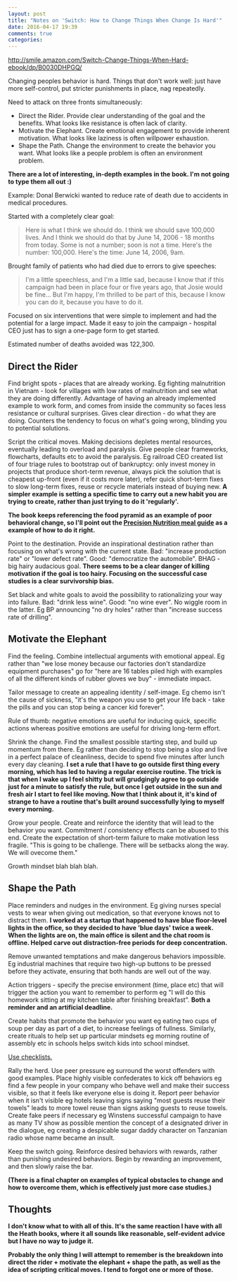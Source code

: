 ```yaml
---
layout: post
title: "Notes on 'Switch: How to Change Things When Change Is Hard'"
date: 2016-04-17 19:39
comments: true
categories:
---
```


http://smile.amazon.com/Switch-Change-Things-When-Hard-ebook/dp/B0030DHPGQ/

Changing peoples behavior is hard. Things that don't work well: just have more self-control, put stricter punishments in place, nag repeatedly.

Need to attack on three fronts simultaneously:

* Direct the Rider. Provide clear understanding of the goal and the benefits. What looks like resistance is often lack of clarity.
* Motivate the Elephant. Create emotional engagement to provide inherent motivation. What looks like laziness is often willpower exhaustion.
* Shape the Path. Change the environment to create the behavior you want. What looks like a people problem is often an environment problem.

__There are a lot of interesting, in-depth examples in the book. I'm not going to type them all out :)__

Example: Donal Berwicki wanted to reduce rate of death due to accidents in medical procedures.

Started with a completely clear goal:

> Here is what I think we should do. I think we should save 100,000 lives. And I think we should do that by June 14, 2006 - 18 months from today. Some is not a number; soon is not a time. Here's the number: 100,000. Here's the time: June 14, 2006, 9am.

Brought family of patients who had died due to errors to give speeches:

> I'm a little speechless, and I'm a little sad, because I know that if this campaign had been in place four or five years ago, that Josie would be fine... But I'm happy, I'm thrilled to be part of this, because I know you can do it, because you have to do it.

Focused on six interventions that were simple to implement and had the potential for a large impact. Made it easy to join the campaign - hospital CEO just has to sign a one-page form to get started.

Estimated number of deaths avoided was 122,300.

## Direct the Rider

Find bright spots - places that are already working. Eg fighting malnutrition in Vietnam - look for villages with low rates of malnutrition and see what they are doing differently. Advantage of having an already implemented example to work form, and comes from inside the community so faces less resistance or cultural surprises. Gives clear direction - do what they are doing. Counters the tendency to focus on what's going wrong, blinding you to potential solutions.

Script the critical moves. Making decisions depletes mental resources, eventually leading to overload and paralysis. Give people clear frameworks, flowcharts, defaults etc to avoid the paralysis. Eg railroad CEO created list of four triage rules to bootstrap out of bankruptcy: only invest money in projects that produce short-term revenue, always pick the solution that is cheapest up-front (even if it costs more later), refer quick short-term fixes to slow long-term fixes, reuse or recycle materials instead of buying new. __A simpler example is setting a specific time to carry out a new habit you are trying to create, rather than just trying to do it 'regularly'.__

__The book keeps referencing the food pyramid as an example of poor behavioral change, so I'll point out the [Precision Nutrition meal guide](http://www.precisionnutrition.com/wordpress/wp-content/uploads/2015/10/precision_nutrition_calorie_control_guide_web.png) as a example of how to do it right.__

Point to the destination. Provide an inspirational destination rather than focusing on what's wrong with the current state. Bad: "increase production rate" or "lower defect rate". Good: "democratize the automobile". BHAG - big hairy audacious goal. __There seems to be a clear danger of killing motivation if the goal is too hairy. Focusing on the successful case studies is a clear survivorship bias.__

Set black and white goals to avoid the possibility to rationalizing your way into failure. Bad: "drink less wine". Good: "no wine ever". No wiggle room in the latter. Eg BP announcing "no dry holes" rather than "increase success rate of drilling".

## Motivate the Elephant

Find the feeling. Combine intellectual arguments with emotional appeal. Eg rather than "we lose money because our factories don't standardize equipment purchases" go for "here are 16 tables piled high with examples of all the different kinds of rubber gloves we buy" - immediate impact.

Tailor message to create an appealing identity / self-image. Eg chemo isn't the cause of sickness, "it's the weapon you use to get your life back - take the pills and you can stop being a cancer kid forever".

Rule of thumb: negative emotions are useful for inducing quick, specific actions whereas positive emotions are useful for driving long-term effort.

Shrink the change. Find the smallest possible starting step, and build up momentum from there. Eg rather than deciding to stop being a slop and live in a perfect palace of cleanliness, decide to spend five minutes after lunch every day cleaning. __I set a rule that I have to go outside first thing every morning, which has led to having a regular exercise routine. The trick is that when I wake up I feel shitty but will grudgingly agree to go outside just for a minute to satisfy the rule, but once I get outside in the sun and fresh air I start to feel like moving. Now that I think about it, it's kind of strange to have a routine that's built around successfully lying to myself every morning.__

Grow your people. Create and reinforce the identity that will lead to the behavior you want. Commitment / consistency effects can be abused to this end.
Create the expectation of short-term failure to make motivation less fragile. "This is going to be challenge. There will be setbacks along the way. We will ovecome them."

Growth mindset blah blah blah.

## Shape the Path

Place reminders and nudges in the environment. Eg giving nurses special vests to wear when giving out medication, so that everyone knows not to distract them. __I worked at a startup that happened to have blue floor-level lights in the office, so they decided to have 'blue days' twice a week. When the lights are on, the main office is silent and the chat room is offline. Helped carve out distraction-free periods for deep concentration.__

Remove unwanted temptations and make dangerous behaviors impossible. Eg industrial machines that require two high-up buttons to be pressed before they activate, ensuring that both hands are well out of the way.

Action triggers - specify the precise environment (time, place etc) that will trigger the action you want to remember to perform eg "I will do this homework sitting at my kitchen table after finishing breakfast". __Both a reminder and an artificial deadline.__

Create habits that promote the behavior you want eg eating two cups of soup per day as part of a diet, to increase feelings of fullness. Similarly, create rituals to help set up particular mindsets eg morning routine of assembly etc in schools helps switch kids into school mindset.

[Use checklists.](http://www.amazon.com/gp/product/B0030V0PEW)

Rally the herd. Use peer pressure eg surround the worst offenders with good examples. Place highly visible confederates to kick off behaviors eg find a few people in your company who behave well and make their success visible, so that it feels like everyone else is doing it. Report peer behavior when it isn't visible eg hotels leaving signs saying "most guests reuse their towels" leads to more towel reuse than signs asking guests to reuse towels. Create fake peers if necessary eg Winstens successful campaign to have as many TV show as possible mention the concept of a designated driver in the dialogue, eg creating a despicable sugar daddy character on Tanzanian radio whose name became an insult.

Keep the switch going. Reinforce desired behaviors with rewards, rather than punishing undesired behaviors. Begin by rewarding an improvement, and then slowly raise the bar.

__(There is a final chapter on examples of typical obstacles to change and how to overcome them, which is effectively just more case studies.)__

## Thoughts

__I don't know what to with all of this. It's the same reaction I have with all the Heath books, where it all sounds like reasonable, self-evident advice but I have no way to judge it.__

__Probably the only thing I will attempt to remember is the breakdown into direct the rider + motivate the elephant + shape the path, as well as the idea of scripting critical moves. I tend to forgot one or more of those.__
